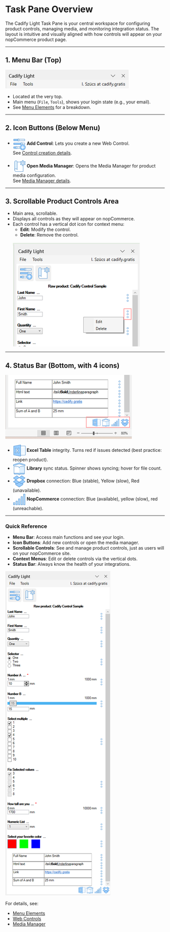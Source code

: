 # Task Pane Overview

The Cadify Light Task Pane is your central workspace for configuring product controls, managing media, and monitoring integration status. The layout is intuitive and visually aligned with how controls will appear on your nopCommerce product page.

---

## 1. Menu Bar (Top)
<img src="https://raw.githubusercontent.com/Cadify/Cadify-Light-User-Manual/main/docs/taskPane/images/MenuBar.png" alt="Menu">

- Located at the very top.
- Main menu (`File`, `Tools`), shows your login state (e.g., your email).
- See [Menu Elements](menu_elements.md) for a breakdown.

---

## 2. Icon Buttons (Below Menu)

- <img src="https://raw.githubusercontent.com/Cadify/Cadify-Light-User-Manual/main/docs/taskPane/images/AddWebControl.png" alt="AddWebControl" style="vertical-align: middle;"> **Add Control**: Lets you create a new Web Control.  
  See [Control creation details](controls/cadifycontrols.md).

- <img src="https://raw.githubusercontent.com/Cadify/Cadify-Light-User-Manual/main/docs/taskPane/images/mediaManager.png" alt="MediaManager" style="vertical-align: middle;"> **Open Media Manager**: Opens the Media Manager for product media configuration.  
  See [Media Manager details](mediaManager/MediaManager.md).

---

## 3. Scrollable Product Controls Area

- Main area, scrollable.
- Displays all controls as they will appear on nopCommerce.
- Each control has a vertical dot icon for context menu:  
  - **Edit**: Modify the control.  
  - **Delete**: Remove the control.
  <br>
  <img src="https://raw.githubusercontent.com/Cadify/Cadify-Light-User-Manual/main/docs/taskPane/images/ControlContextMenu.png" alt="ContextMenu">

---

## 4. Status Bar (Bottom, with 4 icons)

<img src="https://raw.githubusercontent.com/Cadify/Cadify-Light-User-Manual/main/docs/taskPane/images/StatusBar.png" alt="Status Bar">

- <img src="https://raw.githubusercontent.com/Cadify/Cadify-Light-User-Manual/main/docs/taskPane/images/excel.png" alt="Excel status" style="vertical-align: middle;"> **Excel Table** integrity. Turns red if issues detected (best practice: reopen product).
- <img src="https://raw.githubusercontent.com/Cadify/Cadify-Light-User-Manual/main/docs/taskPane/images/library.png" alt="Library status" style="vertical-align: middle;"> **Library** sync status. Spinner shows syncing; hover for file count.
- <img src="https://raw.githubusercontent.com/Cadify/Cadify-Light-User-Manual/main/docs/taskPane/images/dropbox.png" alt="Dropbox status" style="vertical-align: middle;"> **Dropbox** connection: Blue (stable), Yellow (slow), Red (unavailable).
- <img src="https://raw.githubusercontent.com/Cadify/Cadify-Light-User-Manual/main/docs/taskPane/images/nopC.png" alt="NopC status" style="vertical-align: middle;"> **NopCommerce** connection: Blue (available), yellow (slow), red (unreachable).

---

### Quick Reference

- **Menu Bar**: Access main functions and see your login.
- **Icon Buttons**: Add new controls or open the media manager.
- **Scrollable Controls**: See and manage product controls, just as users will on your nopCommerce site.
- **Context Menus**: Edit or delete controls via the vertical dots.
- **Status Bar**: Always know the health of your integrations.

<img src="https://raw.githubusercontent.com/Cadify/Cadify-Light-User-Manual/main/docs/taskPane/images/TaskPaneOverview.png" alt="TaskPaneOverview">

For details, see:  
- [Menu Elements](menu_elements.md)  
- [Web Controls](controls/cadifycontrols.md)  
- [Media Manager](mediaManager/MediaManager.md)